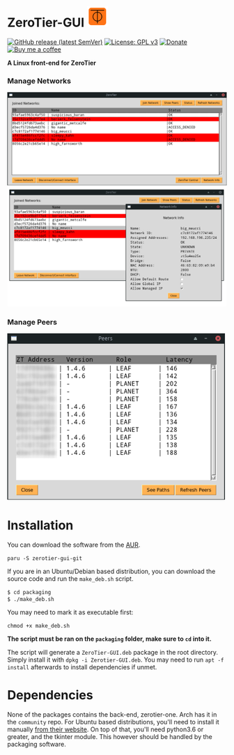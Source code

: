# ZeroTier-GUI <img src="img/zerotier-gui.png" align="bottom">

[![GitHub release (latest SemVer)](https://img.shields.io/github/v/release/tralph3/ZeroTier-GUI?style=flat-square)](https://github.com/tralph3/ZeroTier-GUI/releases)
[![License: GPL v3](https://img.shields.io/badge/License-GPL%20v3-blue.svg?style=flat-square)](https://github.com/tralph3/ZeroTier-GUI/blob/master/LICENSE)
[![Donate](https://img.shields.io/badge/Donate-PayPal-blue.svg?style=flat-square)](https://paypal.me/tralph3)
[![Buy me a coffee](https://img.shields.io/badge/Buy%20me%20a%20coffee-☕-yellow.svg?style=flat-square)](https://www.buymeacoffee.com/tralph3)

**A Linux front-end for ZeroTier**

### Manage Networks
<img src="img/managenetworks1.png " width="1000">
<img src="img/managenetworks2.png " width="1000">

### Manage Peers
<img src="img/managepeers.png " width="500">

# Installation

You can download the software from the [AUR](https://aur.archlinux.org/packages/zerotier-gui-git/).

    paru -S zerotier-gui-git

If you are in an Ubuntu/Debian based distribution, you can download the source code and run the `make_deb.sh` script.

    $ cd packaging
    $ ./make_deb.sh

You may need to mark it as executable first:

    chmod +x make_deb.sh

**The script must be ran on the `packaging` folder, make sure to `cd` into it.**

The script will generate a `ZeroTier-GUI.deb` package in the root directory. Simply install it with `dpkg -i Zerotier-GUI.deb`. You may need to run `apt -f install` afterwards to install dependencies if unmet.

# Dependencies

None of the packages contains the back-end, zerotier-one. Arch has it in the `community` repo. For Ubuntu based distributions, you'll need to install it manually [from their website](https://www.zerotier.com/download/). On top of that, you'll need python3.6 or greater, and the tkinter module. This however should be handled by the packaging software.

